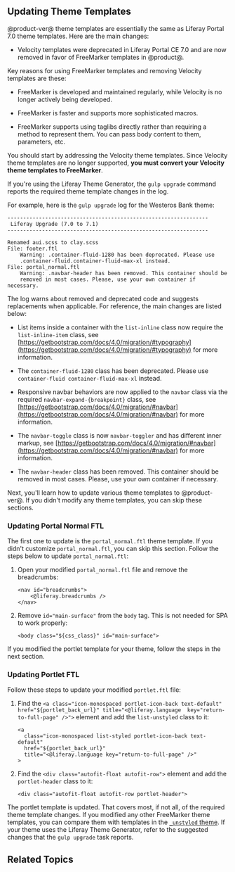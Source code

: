 ## Updating Theme Templates [](id=updating-theme-templates)

@product-ver@ theme templates are essentially the same as Liferay Portal 7.0 
theme templates. Here are the main changes:

-   Velocity templates were deprecated in Liferay Portal CE 7.0 and are now 
    removed in favor of FreeMarker templates in @product@. 

Key reasons for using FreeMarker templates and removing Velocity templates
are these: 

-   FreeMarker is developed and maintained regularly, while Velocity is no longer
    actively being developed.
 
-   FreeMarker is faster and supports more sophisticated macros.

-   FreeMarker supports using taglibs directly rather than requiring a method 
    to represent them. You can pass body content to them, parameters, etc.

You should start by addressing the Velocity theme templates. Since Velocity 
theme templates are no longer supported, **you must convert your Velocity theme 
templates to FreeMarker**.

If you're using the Liferay Theme Generator, the `gulp upgrade` command reports 
the required theme template changes in the log. 

For example, here is the `gulp upgrade` log for the Westeros Bank theme:

    ----------------------------------------------------------------
     Liferay Upgrade (7.0 to 7.1)
    ----------------------------------------------------------------

    Renamed aui.scss to clay.scss
    File: footer.ftl
        Warning: .container-fluid-1280 has been deprecated. Please use 
        .container-fluid.container-fluid-max-xl instead.
    File: portal_normal.ftl
        Warning: .navbar-header has been removed. This container should be 
        removed in most cases. Please, use your own container if necessary.

The log warns about removed and deprecated code and suggests replacements when 
applicable. For reference, the main changes are listed below:

- List items inside a container with the `list-inline` class now require the 
  `list-inline-item` class, see 
  [https://getbootstrap.com/docs/4.0/migration/#typography](https://getbootstrap.com/docs/4.0/migration/#typography) 
  for more information.

- The `container-fluid-1280` class has been deprecated. Please use 
  `container-fluid container-fluid-max-xl` instead.

- Responsive navbar behaviors are now applied to the `navbar` class via the 
  required `navbar-expand-{breakpoint}` class, see 
  [https://getbootstrap.com/docs/4.0/migration/#navbar](https://getbootstrap.com/docs/4.0/migration/#navbar) 
  for more information.

- The `navbar-toggle` class is now `navbar-toggler` and has different inner 
  markup, see 
  [https://getbootstrap.com/docs/4.0/migration/#navbar](https://getbootstrap.com/docs/4.0/migration/#navbar) 
  for more information.

- The `navbar-header` class has been removed. This container should be removed 
  in most cases. Please, use your own container if necessary.

Next, you'll learn how to update various theme templates to @product-ver@. If 
you didn't modify any theme templates, you can skip these sections.

### Updating Portal Normal FTL [](id=updating-portal-normal-ftl)

The first one to update is the `portal_normal.ftl` theme template. If you didn't 
customize `portal_normal.ftl`, you can skip this section. Follow the steps below 
to update `portal_normal.ftl`:

1.  Open your modified `portal_normal.ftl` file and remove the breadcrumbs:

        <nav id="breadcrumbs">		
            <@liferay.breadcrumbs />		
        </nav>

2.  Remove `id="main-surface"` from the `body` tag. This is not needed for SPA 
    to work properly:

        <body class="${css_class}" id="main-surface">

If you modified the portlet template for your theme, follow the steps in the 
next section. 

### Updating Portlet FTL [](id=updating-portlet-ftl)

Follow these steps to update your modified `portlet.ftl` file:

1.  Find the `<a class="icon-monospaced portlet-icon-back text-default" 
    href="${portlet_back_url}" title="<@liferay.language 
    key="return-to-full-page" />">` element and add the `list-unstyled` class 
    to it:

        <a 
          class="icon-monospaced list-styled portlet-icon-back text-default" 
          href="${portlet_back_url}" 
          title="<@liferay.language key="return-to-full-page" />"
        >

2.  Find the `<div class="autofit-float autofit-row">` element and add the 
    `portlet-header` class to it:
    
        <div class="autofit-float autofit-row portlet-header">

The portlet template is updated. That covers most, if not all, of the required 
theme template changes. If you modified any other  FreeMarker theme templates, 
you can compare them with templates in the 
[`_unstyled` theme](https://github.com/liferay/liferay-portal/tree/7.1.x/modules/apps/frontend-theme/frontend-theme-unstyled/src/main/resources/META-INF/resources/_unstyled/templates). 
If your theme uses the Liferay Theme Generator, refer to the suggested changes 
that the `gulp upgrade` task reports. 

## Related Topics [](id=related-topics)

[]()

[]()